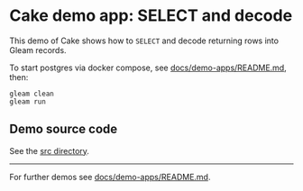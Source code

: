 # Cake demo app: SELECT and decode

This demo of Cake shows how to `SELECT` and decode returning rows into
Gleam records.

To start postgres via docker compose, see
[docs/demo-apps/README.md](../../README.md#Installing-prerequisites), then:

```shell
gleam clean
gleam run
```

## Demo source code

See the [src directory](https://github.com/inoas/gleam-cake/blob/main/docs/demo-apps/demos/07_select_join/src/).

---

For further demos see [docs/demo-apps/README.md](../../README.md#available-demos).
